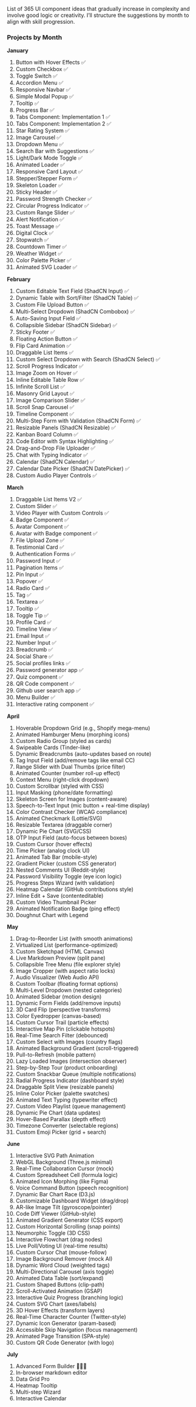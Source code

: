 List of 365 UI component ideas that gradually increase in complexity and involve good logic or creativity. 
I’ll structure the suggestions by month to align with skill progression.

### **Projects by Month**
**January**  
1. Button with Hover Effects ✅
2. Custom Checkbox ✅
3. Toggle Switch  ✅
4. Accordion Menu  ✅
5. Responsive Navbar  ✅
6. Simple Modal Popup  ✅
7. Tooltip ✅
8. Progress Bar ✅
9. Tabs Component: Implementation 1 ✅
10. Tabs Component: Implementation 2 ✅
11. Star Rating System ✅
12. Image Carousel ✅
13. Dropdown Menu ✅
14. Search Bar with Suggestions ✅
15. Light/Dark Mode Toggle ✅
16. Animated Loader ✅
17. Responsive Card Layout ✅
18. Stepper/Stepper Form ✅
19. Skeleton Loader ✅
20. Sticky Header ✅
21. Password Strength Checker ✅
22. Circular Progress Indicator ✅
23. Custom Range Slider ✅
24. Alert Notification ✅
25. Toast Message ✅
26. Digital Clock ✅
27. Stopwatch ✅
28. Countdown Timer ✅
29. Weather Widget ✅
30. Color Palette Picker ✅
31. Animated SVG Loader ✅

**February**  
1. Custom Editable Text Field (ShadCN Input) ✅
2. Dynamic Table with Sort/Filter (ShadCN Table) ✅
3. Custom File Upload Button ✅
4. Multi-Select Dropdown (ShadCN Combobox) ✅
5. Auto-Saving Input Field ✅
6. Collapsible Sidebar (ShadCN Sidebar) ✅
7. Sticky Footer ✅
8. Floating Action Button ✅
9. Flip Card Animation ✅
10. Draggable List Items ✅
11. Custom Select Dropdown with Search (ShadCN Select) ✅
12. Scroll Progress Indicator ✅
13. Image Zoom on Hover ✅
14. Inline Editable Table Row ✅
15. Infinite Scroll List ✅
16. Masonry Grid Layout ✅ 
17. Image Comparison Slider ✅ 
18. Scroll Snap Carousel ✅
19. Timeline Component ✅  
20. Multi-Step Form with Validation (ShadCN Form) ✅  
21. Resizable Panels (ShadCN Resizable) ✅  
22. Kanban Board Column ✅
23. Code Editor with Syntax Highlighting ✅ 
24. Drag-and-Drop File Uploader ✅ 
25. Chat with Typing Indicator ✅   
26. Calendar (ShadCN Calendar) ✅
27. Calendar Date Picker (ShadCN DatePicker) ✅  
28. Custom Audio Player Controls ✅

**March**

1. Draggable List Items V2 ✅ 
2. Custom Slider ✅
3. Video Player with Custom Controls ✅ 
4. Badge Component ✅  
5. Avatar Component ✅
6. Avatar with Badge component ✅
7. File Upload Zone ✅
8. Testimonial Card ✅ 
9. Authentication Forms ✅  
10. Password Input ✅  
11. Pagination Items ✅
12. Pin Input ✅
13. Popover ✅ 
14. Radio Card ✅ 
15. Tag ✅  
16. Textarea ✅ 
17. Tooltip ✅  
18. Toggle Tip ✅    
19. Profile Card ✅ 
20. Timeline View ✅ 
21. Email Input ✅ 
22. Number Input ✅
23. Breadcrumb ✅
24. Social Share ✅  
25. Social profiles links ✅
26. Password generator app ✅  
27. Quiz component ✅ 
28. QR Code component ✅
29. Github user search app ✅  
30. Menu Builder ✅
31. Interactive rating component ✅  

**April**  
1. Hoverable Dropdown Grid (e.g., Shopify mega-menu)  
2. Animated Hamburger Menu (morphing icons)  
3. Custom Radio Group (styled as cards)  
4. Swipeable Cards (Tinder-like)  
5. Dynamic Breadcrumbs (auto-updates based on route)  
6. Tag Input Field (add/remove tags like email CC)  
7. Range Slider with Dual Thumbs (price filter)  
8. Animated Counter (number roll-up effect)  
9. Context Menu (right-click dropdown)  
10. Custom Scrollbar (styled with CSS)  
11. Input Masking (phone/date formatting)  
12. Skeleton Screen for Images (content-aware)  
13. Speech-to-Text Input (mic button + real-time display)  
14. Color Contrast Checker (WCAG compliance)  
15. Animated Checkmark (Lottie/SVG)  
16. Resizable Textarea (draggable corner)  
17. Dynamic Pie Chart (SVG/CSS)  
18. OTP Input Field (auto-focus between boxes)  
19. Custom Cursor (hover effects)  
20. Time Picker (analog clock UI)  
21. Animated Tab Bar (mobile-style)  
22. Gradient Picker (custom CSS generator)  
23. Nested Comments UI (Reddit-style)  
24. Password Visibility Toggle (eye icon logic)  
25. Progress Steps Wizard (with validation)  
26. Heatmap Calendar (GitHub contributions style)  
27. Inline Edit + Save (contenteditable)  
28. Custom Video Thumbnail Picker  
29. Animated Notification Badge (ping effect)  
30. Doughnut Chart with Legend  

**May**  
1. Drag-to-Reorder List (with smooth animations)  
2. Virtualized List (performance-optimized)  
3. Custom Sketchpad (HTML Canvas)  
4. Live Markdown Preview (split pane)  
5. Collapsible Tree Menu (file explorer style)  
6. Image Cropper (with aspect ratio locks)  
7. Audio Visualizer (Web Audio API)  
8. Custom Toolbar (floating format options)  
9. Multi-Level Dropdown (nested categories)  
10. Animated Sidebar (motion design)  
11. Dynamic Form Fields (add/remove inputs)  
12. 3D Card Flip (perspective transforms)  
13. Color Eyedropper (canvas-based)  
14. Custom Cursor Trail (particle effects)  
15. Interactive Map Pin (clickable hotspots)  
16. Real-Time Search Filter (debounced)  
17. Custom Select with Images (country flags)  
18. Animated Background Gradient (scroll-triggered)  
19. Pull-to-Refresh (mobile pattern)  
20. Lazy Loaded Images (intersection observer)  
21. Step-by-Step Tour (product onboarding)  
22. Custom Snackbar Queue (multiple notifications)  
23. Radial Progress Indicator (dashboard style)  
24. Draggable Split View (resizable panels)  
25. Inline Color Picker (palette swatches)  
26. Animated Text Typing (typewriter effect)  
27. Custom Video Playlist (queue management)  
28. Dynamic Pie Chart (data updates)  
29. Hover-Based Parallax (depth effect)  
30. Timezone Converter (selectable regions)  
31. Custom Emoji Picker (grid + search)  

**June**  
1. Interactive SVG Path Animation  
2. WebGL Background (Three.js minimal)  
3. Real-Time Collaboration Cursor (mock)  
4. Custom Spreadsheet Cell (formula logic)  
5. Animated Icon Morphing (like Figma)  
6. Voice Command Button (speech recognition)  
7. Dynamic Bar Chart Race (D3.js)  
8. Customizable Dashboard Widget (drag/drop)  
9. AR-like Image Tilt (gyroscope/pointer)  
10. Code Diff Viewer (GitHub-style)  
11. Animated Gradient Generator (CSS export)  
12. Custom Horizontal Scrolling (snap points)  
13. Neumorphic Toggle (3D CSS)  
14. Interactive Flowchart (drag nodes)  
15. Live Poll/Voting UI (real-time results)  
16. Custom Cursor Chat (mouse-follow)  
17. Image Background Remover (mock AI)  
18. Dynamic Word Cloud (weighted tags)  
19. Multi-Directional Carousel (axis toggle)  
20. Animated Data Table (sort/expand)  
21. Custom Shaped Buttons (clip-path)  
22. Scroll-Activated Animation (GSAP)  
23. Interactive Quiz Progress (branching logic)  
24. Custom SVG Chart (axes/labels)  
25. 3D Hover Effects (transform layers)  
26. Real-Time Character Counter (Twitter-style)  
27. Dynamic Icon Generator (param-based)  
28. Accessible Skip Navigation (focus management)  
29. Animated Page Transition (SPA-style)  
30. Custom QR Code Generator (with logo)  

**July**
1. Advanced Form Builder 👨🏻‍💻  
2. In-browser markdown editor  
3. Data Grid Pro  
4. Heatmap Tooltip
5. Multi-step Wizard 
6. Interactive Calendar
